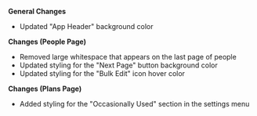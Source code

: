 **General Changes**
- Updated "App Header" background color

**Changes (People Page)**
-   Removed large whitespace that appears on the last page of people
-   Updated styling for the "Next Page" button background color
-   Updated styling for the "Bulk Edit" icon hover color

**Changes (Plans Page)**
- Added styling for the "Occasionally Used" section in the settings menu
